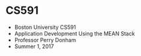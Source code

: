# CS591
- Boston University CS591
- Application Development Using the MEAN Stack
- Professor Perry Donham
- Summer 1, 2017
